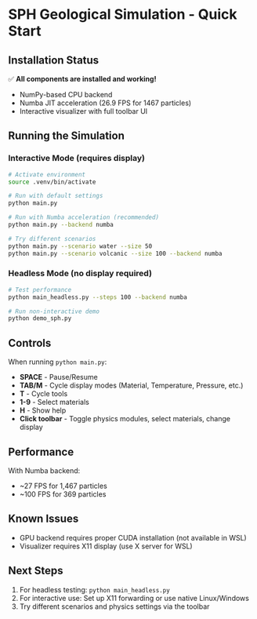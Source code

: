 # SPH Geological Simulation - Quick Start

## Installation Status

✅ **All components are installed and working!**
- NumPy-based CPU backend 
- Numba JIT acceleration (26.9 FPS for 1467 particles)
- Interactive visualizer with full toolbar UI

## Running the Simulation

### Interactive Mode (requires display)
```bash
# Activate environment
source .venv/bin/activate

# Run with default settings
python main.py

# Run with Numba acceleration (recommended)
python main.py --backend numba

# Try different scenarios
python main.py --scenario water --size 50
python main.py --scenario volcanic --size 100 --backend numba
```

### Headless Mode (no display required)
```bash
# Test performance
python main_headless.py --steps 100 --backend numba

# Run non-interactive demo
python demo_sph.py
```

## Controls

When running `python main.py`:

- **SPACE** - Pause/Resume
- **TAB/M** - Cycle display modes (Material, Temperature, Pressure, etc.)
- **T** - Cycle tools
- **1-9** - Select materials
- **H** - Show help
- **Click toolbar** - Toggle physics modules, select materials, change display

## Performance

With Numba backend:
- ~27 FPS for 1,467 particles
- ~100 FPS for 369 particles  

## Known Issues

- GPU backend requires proper CUDA installation (not available in WSL)
- Visualizer requires X11 display (use X server for WSL)

## Next Steps

1. For headless testing: `python main_headless.py`
2. For interactive use: Set up X11 forwarding or use native Linux/Windows
3. Try different scenarios and physics settings via the toolbar